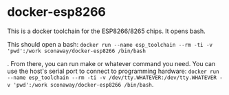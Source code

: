 # docker-esp8266

This is a docker toolchain for the ESP8266/8265 chips. It opens bash.

This should open a bash: `docker run --name esp_toolchain --rm -ti -v 'pwd':/work sconaway/docker-esp8266 /bin/bash`

. From there, you can run make or whatever command you need. You can use the host's serial port to connect to programming hardware: `docker run --name esp_toolchain --rm -ti -v /dev/tty.WHATEVER:/dev/tty.WHATEVER -v 'pwd':/work sconaway/docker-esp8266 /bin/bash`.
